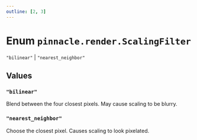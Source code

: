 ```yaml
---
outline: [2, 3]
---
```


# Enum `pinnacle.render.ScalingFilter`
<Badge type="tip" text="key" />

`"bilinear"` | `"nearest_neighbor"`



## Values

### `"bilinear"`

Blend between the four closest pixels. May cause scaling to be blurry.

### `"nearest_neighbor"`

Choose the closest pixel. Causes scaling to look pixelated.

